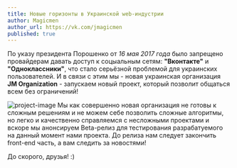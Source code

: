 ```yaml
---
title: Новые горизонты в Украинской web-индустрии
author: Magicmen
author_url: https://vk.com/jmagicmen
published: true
---
```


По указу президента Порошенко от _16 мая 2017 года_ было запрещено провайдерам давать доступ к соцыальным сетям: **"Вконтакте"** и **"Одноклассники"**, что стало серьёзной проблемой для украинских пользователей. И в связи с этим мы - новая украинская организация **JM Organization** - запускаем новый проект, который позволит общаться всем без ограничений!

![project-image](https://jm-organization.github.io/assets/img/background-picture/header1.png)
Мы как совершенно новая организация не готовы к сложным решениям и не можем себе позволить сложные алгоритмы, но легко и качественно справляемся с несложными проектами и вскоре мы анонсируем Beta-релиз для тестирования разрабатуемого на данный момент нами проекта.
До релиза нам следует закончить front-end часть, а вам следить за новостями!

До скорого, друзья! :)
